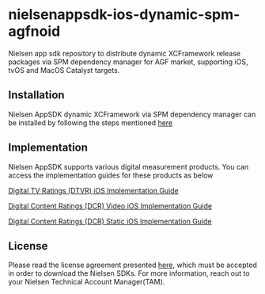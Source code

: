 # nielsenappsdk-ios-dynamic-spm-agfnoid
Nielsen app sdk repository to distribute dynamic XCFramework release packages via SPM dependency manager for AGF market, supporting iOS, tvOS and MacOS Catalyst targets.

## Installation
Nielsen AppSDK dynamic XCFramework via SPM dependency manager can be installed by following the steps mentioned [here](https://engineeringportal.nielsen.com/docs/Digital_Measurement_iOS_Swift_Package_Manager_Guide)

## Implementation
Nielsen AppSDK supports various digital measurement products. You can access the implementation guides for these products as below

[Digital TV Ratings (DTVR) iOS Implementation Guide](https://engineeringportal.nielsen.com/docs/DTVR_iOS_SDK)

[Digital Content Ratings (DCR) Video iOS Implementation Guide](https://engineeringportal.nielsen.com/docs/DCR_Video_iOS_SDK)

[Digital Content Ratings (DCR) Static iOS Implementation Guide](https://engineeringportal.nielsen.com/docs/DCR_Static_iOS_SDK)

## License
Please read the license agreement presented [here](https://engineeringportal.nielsen.com/docs/Special:ClickThrough), which must be accepted in order to download the Nielsen SDKs.
For more information, reach out to your Nielsen Technical Account Manager(TAM).
